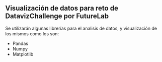 ## Visualización de datos para reto de DatavizChallenge por FutureLab 

Se utilizarán algunas librerías para el analisis de datos, y visualización de los mismos como los son: 
* Pandas
* Numpy 
* Matplotlib